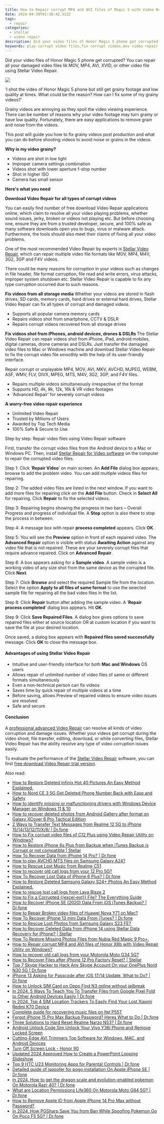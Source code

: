 ```yaml
---
title: How to Repair corrupt MP4 and AVI files of Magic 5 with Video Repair Utility on Windows?
date: 2024-04-30T01:38:42.512Z
tags: 
  - repair
categories: 
  - stellar
  - video repair
description: Did your video files of Honor Magic 5 phone get corrupted? You can repair all your damaged video files lik MOV, MP4, AVI, XVID, or other video file using Stellar Video Repair.
keywords: play corrupt video files,fix corrupt videos,mov video repair,best video repair software,mp4 video repair,video repair free
---
```


<div class="atpl-content atpl-for-stellar-video-repair mobile-video-repair">

<div class="atpl-post-description-part-1">
<div class="tpl-content-sub-paragraph-content">  <p>Did your video files of Honor Magic 5 phone get corrupted? You can repair all your damaged video files lik MOV, MP4, AVI, XVID, or other video file using Stellar Video Repair.  </p></div>
</div>

<img src="https://img0mobiles.techidaily.com/images/best-assets/devices/honor/honor-magic-5/2.jpg" class="atpl-imgstyle"/>

<div class="atpl-post-description-part-2">
<div class="tpl-content-sub-paragraph-question"><p>‘I shot the video of Honor Magic 5 phone but still get grainy footage and low quality at times. What could be the reason? How can I fix some of my grainy videos?’</p></div><div class="tpl-content-sub-paragraph-content"><p>Grainy videos are annoying as they spoil the video viewing experience. There can be number of reasons why your video footage may turn grainy or have low quality. Fortunately, there are easy applications to remove grain and noise from the videos.This post will guide you how to fix grainy videos post production and what you can do before shooting videos to avoid noise or grains in the videos.<strong>Why is my video grainy?</strong><ul>  <li>Videos are shot in low light</li>  <li>Improper camera settings combination</li>  <li>Videos shot with lower aperture f-stop number</li>  <li>Shot in higher ISO</li>  <li>Camera has small sensor</li></ul></p></div>
</div>

<strong>Here's what you need</strong>
<div class="tpl-content-sub-paragraph-content">

<strong>Download Video Repair for all types of corrupt videos</strong>
<p>
You can easily find number of free download Video Repair applications online, which claim to resolve all your video playing problems, whether sound issues, jerky, broken or videos not playing etc. But before choosing one, ensure they are from a trusted developer, secure, and 100% safe as many software downloads open you to bugs, virus or malware attack. Furthermore, the tools should also meet their claims of fixing all your video problems.

One of the most recommended Video Repair by experts is <a href="https://tools.techidaily.com/stellar-video-repair/" >Stellar Video Repair</a>, which can repair multiple video file formats like MOV, MP4, M4V, 3G2, 3GP and F4V videos.

There could be many reasons for corruption in your videos such as changes in file header, file format corruption, file read and write errors, virus attacks, improper system shutdown etc. Stellar Video Repair is capable to fix any type corruption occurred due to such reasons.

</p>
</div>



<div class="tpl-content-sub-paragraph-content">
<p>
<strong>Fix videos from all storage media</strong>
Whether your videos are stored in flash drives, SD cards, memory cards, hard drives or external hard drives, Stellar Video Repair can fix all types of corrupt and damaged videos.


- Supports all popular camera memory cards
- Repairs videos shot from smartphone, CCTV & DSLR
- Repairs corrupt videos recovered from all storage drives


<strong>Fix videos shot from iPhones, android devices, drones & DSLRs </strong>
The Stellar Video Repair can repair videos shot from iPhone, iPad, android mobiles, digital cameras, drone cameras and DSLRs. Just transfer the damaged video files to Mac or Windows machine and download Stellar Video Repair to fix the corrupt video file smoothly with the help of its user-friendly interface.


Repair corrupt or unplayable MP4, MOV, AVI, MKV, AVCHD, MJPEG, WEBM, ASF, WMV, FLV, DIVX, MPEG, MTS, M4V, 3G2, 3GP, and F4V files.

- Repairs multiple videos simultaneously irrespective of the format
- Supports HD, 4k, 8k, 12k, 16k & VR video footages
- ‘Advanced Repair’ for severely corrupt videos

**A worry-free video repair experience**

- Unlimited Video Repair
- Trusted by Millions of Users
- Awarded by Top Tech Media
- 100% Safe & Secure to Use


</p>
</div>

<div class="atpl-step-part-style">Step by step: Repair video files using Video Repair software</div>

First, transfer the corrupt video files from the Android device to a Mac or Windows PC. Then, install <a href="https://tools.techidaily.com/stellar-video-repair/" >Stellar Repair for Video software</a> on the computer to repair the corrupted video files.

<span class="atpl-stepstyle-a"><span>Step 1: </span></span> Click ‘<strong>Repair Video</strong>’ on main screen. An <strong>Add File</strong> dialog box appears; browse to add the problem video. You can add multiple videos files for repairing.
<img src="https://tools.techidaily.com/images/apps/stellar/stellar-repair-for-video/solutions/common/main-screen.jpg"  alt="" />

<span class="atpl-stepstyle-a"><span>Step 2: </span></span> The added video files are listed in the next window. If you want to add more files for repairing click on the <strong>Add File</strong> button. Check in <strong>Select All</strong> for repairing. Click <strong>Repair</strong> to fix the selected videos.
<img src="https://tools.techidaily.com/images/apps/stellar/stellar-repair-for-video/solutions/common/video-file-listed.jpg"  alt="" />

<span class="atpl-stepstyle-a"><span>Step 3: </span></span> Repairing begins showing the progress in two bars – Overall Progress and progress of individual file. A <strong>Stop</strong> option is also there to stop the process in between.
<img src="https://tools.techidaily.com/images/apps/stellar/stellar-repair-for-video/solutions/common/video-file-fixing.jpg"  alt="" />

<span class="atpl-stepstyle-a"><span>Step 4: </span></span> A message box with repair <strong>process completed</strong> appears. Click <strong>OK</strong>.
<img src="https://tools.techidaily.com/images/apps/stellar/stellar-repair-for-video/solutions/common/repair-process-completed.jpg"  alt="" />

<span class="atpl-stepstyle-a"><span>Step 5: </span></span> You will see the <strong>Preview</strong> option in front of each repaired video. The <strong>Advanced Repair</strong> option is visible with status <strong>Awaiting Action</strong> against any video file that is not repaired. These are your severely corrupt files that require advance repaired. Click on <strong>Advanced Repair</strong>.
<img src="https://tools.techidaily.com/images/apps/stellar/stellar-repair-for-video/solutions/common/advanced-repair-screen.png"  alt="" />

<span class="atpl-stepstyle-a"><span>Step 6: </span></span> A box appears asking for a <strong>Sample video</strong>. A sample video is a working video of any size shot from the same device as the corrupted file. Click <strong>Next</strong>.
<img src="https://tools.techidaily.com/images/apps/stellar/stellar-repair-for-video/solutions/common/sample-video.jpg"  alt="" />

<span class="atpl-stepstyle-a"><span>Step 7: </span></span> Click <strong>Browse</strong> and select the required Sample file from the location. Select the option <strong>Apply to all files of same format</strong> to use the selected sample file for repairing all the bad video files in the list.
<img src="https://tools.techidaily.com/images/apps/stellar/stellar-repair-for-video/solutions/common/add-sample-video.png"  alt="" />

<span class="atpl-stepstyle-a"><span>Step 8: </span></span> Click <strong>Repair</strong> button after adding the sample video. A ‘<strong>Repair process completed</strong>’ dialog box appears. Hit <strong>OK</strong>.
<img src="https://tools.techidaily.com/images/apps/stellar/stellar-repair-for-video/solutions/common/video-file-repaired-success.png"  alt="" />

<span class="atpl-stepstyle-a"><span>Step 9: </span></span> Click <strong>Save Repaired Files</strong>. A dialog box gives options to save repaired files either at source location OR at custom location if you want to save the file at your desired location.
<img src="https://tools.techidaily.com/images/apps/stellar/stellar-repair-for-video/solutions/common/save-repaired-files.jpg"  alt="" />

Once saved, a dialog box appears with <strong>Repaired files saved successfully</strong> message. Click <strong>OK</strong> to close the message box.


<h4>Advantages of using Stellar Video Repair</h4>
<ul>
  <li>Intuitive and user-friendly interface for both <strong>Mac and Windows</strong> OS users</li>
  <li>Allows repair of unlimited number of video files of same or different formats simultaneously</li>
  <li>Even a non-technical person can fix videos</li>
  <li>Saves time by quick repair of multiple videos at a time</li>
  <li>Before saving, allows Preview of repaired videos to ensure video issues are resolved</li>
  <li>Safe and secure</li>
</ul>

<h4>Conclusion</h4>

A <a href="https://tools.techidaily.com/stellar-video-repair/" >professional advanced Video Repair</a> can resolve all kinds of video corruption and damage issues. Whether your videos get corrupt during the video shoot, file transfer, editing, download, or while converting files, Stellar Video Repair has the ability resolve any type of video corruption issues easily.

To evaluate the performance of the <a href="https://tools.techidaily.com/stellar-video-repair/" >Stellar Video Repair</a> software, you can first <a href="https://tools.techidaily.com/stellar-video-repair/" >free download Video Repair trial version</a>.



<ins class="adsbygoogle"
     style="display:block"
     data-ad-client="ca-pub-7571918770474297"
     data-ad-slot="8358498916"
     data-ad-format="auto"
     data-full-width-responsive="true"></ins>
     
</div>
<ins class="adsbygoogle"
    style="display:block"
    data-ad-format="autorelaxed"
    data-ad-client="ca-pub-7571918770474297"
    data-ad-slot="1223367746"></ins>

<span class="atpl-alsoreadstyle">Also read:</span>
<div><ul>
<li><a href="https://blog-min.techidaily.com/how-to-restore-deleted-infinix-hot-40-pictures-an-easy-method-explained-by-fonelab-android-recover-pictures/"><u>How to Restore Deleted Infinix Hot 40 Pictures  An Easy Method Explained.</u></a></li>
<li><a href="https://blog-min.techidaily.com/how-to-nord-ce-3-5g-get-deleted-phone-number-back-with-ease-and-safety-by-fonelab-android-recover-contacts/"><u>How to Nord CE 3 5G Get Deleted Phone Number Back with Ease and Safety</u></a></li>
<li><a href="https://blog-min.techidaily.com/how-to-identify-missing-or-malfunctioning-drivers-with-windows-device-manager-on-windows-11-and-10-by-drivereasy-guide/"><u>How to identify missing or malfunctioning drivers with Windows Device Manager on Windows 11 & 10</u></a></li>
<li><a href="https://blog-min.techidaily.com/how-to-recover-deleted-photos-from-android-gallery-after-format-on-galaxy-xcover-6-pro-tactical-edition-by-stellar-photo-recovery-android-mobile-photo-recover/"><u>How to recover deleted photos from Android Gallery after format on Galaxy XCover 6 Pro Tactical Edition</u></a></li>
<li><a href="https://blog-min.techidaily.com/2-ways-to-transfer-text-messages-from-realme-12-5g-to-iphone-1514131211x8-drfone-by-drfone-transfer-from-android-transfer-from-android/"><u>2 Ways to Transfer Text Messages from Realme 12 5G to iPhone 15/14/13/12/11/X/8/ | Dr.fone</u></a></li>
<li><a href="https://blog-min.techidaily.com/how-to-fix-corrupt-video-files-of-c12-plus-using-video-repair-utility-on-windows-by-stellar-video-repair-mobile-video-repair/"><u>How to Fix corrupt video files of C12 Plus using Video Repair Utility on Windows?</u></a></li>
<li><a href="https://blog-min.techidaily.com/how-to-restore-iphone-6s-plus-from-backup-when-itunes-backup-is-corrupt-or-not-compatible-stellar-by-stellar-data-recovery-ios-iphone-data-recovery/"><u>How to Restore iPhone 6s Plus from Backup when iTunes Backup is Corrupt or not compatible | Stellar</u></a></li>
<li><a href="https://blog-min.techidaily.com/how-to-recover-data-from-iphone-14-pro-drfone-by-drfone-ios-data-recovery-ios-data-recovery/"><u>How To Recover Data from iPhone 14 Pro? | Dr.fone</u></a></li>
<li><a href="https://blog-min.techidaily.com/how-to-play-avchd-mts-files-on-samsung-galaxy-a24-by-aiseesoft-video-converter-play-mts-on-android/"><u>How to play AVCHD MTS files on Samsung Galaxy A24?</u></a></li>
<li><a href="https://blog-min.techidaily.com/how-to-rescue-lost-music-from-realme-c51-by-fonelab-android-recover-music/"><u>How to Rescue Lost Music from Realme C51</u></a></li>
<li><a href="https://blog-min.techidaily.com/how-to-recover-old-call-logs-from-your-12-pro-5g-by-fonelab-android-recover-call-logs/"><u>How to recover old call logs from your 12 Pro 5G?</u></a></li>
<li><a href="https://blog-min.techidaily.com/how-to-recover-lost-data-of-iphone-6-plus-drfone-by-drfone-ios-data-recovery-ios-data-recovery/"><u>How To Recover Lost Data of iPhone 6 Plus? | Dr.fone</u></a></li>
<li><a href="https://blog-min.techidaily.com/how-to-restore-deleted-samsung-galaxy-s24plus-photos-an-easy-method-explained-by-fonelab-android-recover-photos/"><u>How to Restore Deleted Samsung Galaxy S24+ Photos  An Easy Method Explained.</u></a></li>
<li><a href="https://blog-min.techidaily.com/how-to-rescue-lost-call-logs-from-lava-blaze-2-by-fonelab-android-recover-call-logs/"><u>How to rescue lost call logs from Lava Blaze 2</u></a></li>
<li><a href="https://blog-min.techidaily.com/how-to-fix-a-corrupted-excel-ext-file-the-everything-guide-by-stellar-guide/"><u>How to Fix a Corrupted {{excel-ext}} File? The Everything Guide</u></a></li>
<li><a href="https://blog-min.techidaily.com/how-to-recover-iphone-se-2020-data-from-ios-itunes-backup-drfone-by-drfone-ios-data-recovery-ios-data-recovery/"><u>How to Recover iPhone SE (2020) Data From iOS iTunes Backup? | Dr.fone</u></a></li>
<li><a href="https://blog-min.techidaily.com/how-to-repair-broken-video-files-of-huawei-nova-y71-on-mac-by-stellar-video-repair-mobile-video-repair/"><u>How to Repair Broken video files of Huawei Nova Y71 on Mac?</u></a></li>
<li><a href="https://blog-min.techidaily.com/how-to-recover-iphone-13-mini-data-from-itunes-drfone-by-drfone-ios-data-recovery-ios-data-recovery/"><u>How To Recover iPhone 13 mini Data From iTunes? | Dr.fone</u></a></li>
<li><a href="https://blog-min.techidaily.com/how-to-rescue-lost-photos-from-samsung-galaxy-s23-fe-by-fonelab-android-recover-photos/"><u>How to Rescue Lost Photos from Samsung Galaxy S23 FE?</u></a></li>
<li><a href="https://blog-min.techidaily.com/how-to-recover-deleted-data-from-iphone-14-using-stellar-data-recovery-for-iphone-stellar-by-stellar-data-recovery-ios-iphone-data-recovery/"><u>How to Recover Deleted Data from iPhone 14 using Stellar Data Recovery for iPhone? | Stellar</u></a></li>
<li><a href="https://blog-min.techidaily.com/how-to-restore-missing-photos-files-from-nubia-red-magic-9-proplus-by-fonelab-android-recover-photos/"><u>How To  Restore Missing Photos Files from Nubia Red Magic 9 Pro+.</u></a></li>
<li><a href="https://blog-min.techidaily.com/how-to-repair-corrupt-mp4-and-avi-files-of-honor-x8b-with-video-repair-utility-on-windows-by-stellar-video-repair-mobile-video-repair/"><u>How to Repair corrupt MP4 and AVI files of Honor X8b with Video Repair Utility on Windows?</u></a></li>
<li><a href="https://blog-min.techidaily.com/how-to-recover-old-call-logs-from-your-motorola-moto-g34-5g-by-fonelab-android-recover-call-logs/"><u>How to recover old call logs from your Motorola Moto G34 5G?</u></a></li>
<li><a href="https://blog-min.techidaily.com/how-to-recover-files-after-iphone-12-pro-factory-reset-stellar-by-stellar-data-recovery-ios-iphone-data-recovery/"><u>How to Recover Files after iPhone 12 Pro Factory Reset? | Stellar</u></a></li>
<li><a href="https://location-social.techidaily.com/top-7-skype-hacker-to-hack-any-skype-account-on-your-oneplus-nord-n30-5g-drfone-by-drfone-virtual-android/"><u>Top 7 Skype Hacker to Hack Any Skype Account On your OnePlus Nord N30 5G | Dr.fone</u></a></li>
<li><a href="https://iphone-unlock.techidaily.com/iphone-13-asking-for-passcode-after-ios-1714-update-what-to-do-drfone-by-drfone-ios/"><u>iPhone 13 Asking for Passcode after iOS 17/14 Update, What to Do? | Dr.fone</u></a></li>
<li><a href="https://sim-unlock.techidaily.com/how-to-unlock-sim-card-on-oppo-find-n3-online-without-jailbreak-by-drfone-android/"><u>How to Unlock SIM Card on Oppo Find N3 online without jailbreak</u></a></li>
<li><a href="https://android-transfer.techidaily.com/in-2024-5-ways-to-teach-you-to-transfer-files-from-google-pixel-fold-to-other-android-devices-easily-drfone-by-drfone-transfer-from-android-transfer-from-android/"><u>In 2024, 5 Ways To Teach You To Transfer Files from Google Pixel Fold to Other Android Devices Easily | Dr.fone</u></a></li>
<li><a href="https://unlock-android.techidaily.com/in-2024-top-4-sim-location-trackers-to-easily-find-your-lost-xiaomi-redmi-k70-device-by-drfone-android/"><u>In 2024, Top 4 SIM Location Trackers To Easily Find Your Lost Xiaomi Redmi K70 Device</u></a></li>
<li><a href="https://phone-solutions.techidaily.com/complete-guide-for-recovering-music-files-on-itel-p55t-by-fonelab-android-recover-music/"><u>Complete guide for recovering music files on Itel P55T</u></a></li>
<li><a href="https://iphone-unlock.techidaily.com/forgot-iphone-15-pro-max-backup-password-heres-what-to-do-drfone-by-drfone-ios/"><u>Forgot iPhone 15 Pro Max Backup Password? Heres What to Do | Dr.fone</u></a></li>
<li><a href="https://techidaily.com/three-solutions-to-hard-reset-realme-narzo-n53-drfone-by-drfone-reset-android-reset-android/"><u>Three Solutions to Hard Reset Realme Narzo N53? | Dr.fone</u></a></li>
<li><a href="https://sim-unlock.techidaily.com/android-unlock-code-sim-unlock-your-vivo-y36i-phone-and-remove-locked-screen-by-drfone-android/"><u>Android Unlock Code Sim Unlock Your Vivo Y36i Phone and Remove Locked Screen</u></a></li>
<li><a href="https://ai-vdieo-software.techidaily.com/cutting-edge-avi-trimmers-top-software-for-windows-mac-and-android-devices/"><u>Cutting-Edge AVI Trimmers Top Software for Windows, MAC, and Android Devices</u></a></li>
<li><a href="https://techidaily.com/turn-off-screen-lock-honor-90-by-drfone-android-unlock-android-unlock/"><u>Turn Off Screen Lock - Honor 90</u></a></li>
<li><a href="https://ai-editing-video.techidaily.com/updated-2024-approved-how-to-create-a-powerpoint-looping-slideshow/"><u>Updated 2024 Approved How to Create a PowerPoint Looping Slideshow</u></a></li>
<li><a href="https://android-location-track.techidaily.com/top-9-htc-u23-monitoring-apps-for-parental-controls-drfone-by-drfone-virtual-android/"><u>Top 9 HTC U23 Monitoring Apps for Parental Controls | Dr.fone</u></a></li>
<li><a href="https://ios-pokemon-go.techidaily.com/detailed-guide-of-ispoofer-for-pogo-installation-on-apple-iphone-se-drfone-by-drfone-virtual-ios/"><u>Detailed guide of ispoofer for pogo installation On Apple iPhone SE | Dr.fone</u></a></li>
<li><a href="https://android-pokemon-go.techidaily.com/in-2024-how-to-get-the-dragon-scale-and-evolution-enabled-pokemon-on-motorola-razr-40-drfone-by-drfone-virtual-android/"><u>In 2024, How to get the dragon scale and evolution-enabled pokemon On Motorola Razr 40? | Dr.fone</u></a></li>
<li><a href="https://fake-location.techidaily.com/what-are-location-permissions-life360-on-motorola-moto-g84-5g-drfone-by-drfone-virtual-android/"><u>What are Location Permissions Life360 On Motorola Moto G84 5G? | Dr.fone</u></a></li>
<li><a href="https://apple-account.techidaily.com/how-to-remove-apple-id-from-apple-iphone-14-pro-max-without-password-by-drfone-ios/"><u>How to Remove Apple ID from Apple iPhone 14 Pro Max without Password?</u></a></li>
<li><a href="https://pokemon-go-android.techidaily.com/in-2024-how-pgsharp-save-you-from-ban-while-spoofing-pokemon-go-on-poco-f5-5g-drfone-by-drfone-virtual-android/"><u>In 2024, How PGSharp Save You from Ban While Spoofing Pokemon Go On Poco F5 5G? | Dr.fone</u></a></li>
</ul></div>

